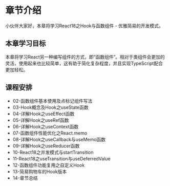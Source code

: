 # 章节介绍

小伙伴大家好，本章将学习React18之Hook与函数组件 - 优雅简易的开发模式。

## 本章学习目标

本章将学习React另一种编写组件的方式，即“函数组件”。相对于类组件会更加的灵活，使用起来也比较简单，这有助于简化复杂程度，并且实现TypeScript配合更加轻松。


## 课程安排

- 02-函数组件基本使用及点标记组件写法
- 03-Hook概念及Hook之useState函数
- 04-详解Hook之useEffect函数
- 05-详解Hook之useRef函数
- 06-详解Hook之useContext函数
- 07-函数组件性能优化之React.memo
- 08-详解Hook之useCallback与useMemo函数
- 09-详解Hook之useReducer函数
- 10-React18之并发模式与startTransition
- 11-React18之useTransition与useDeferredValue
- 12-函数组件功能复用之自定义Hook
- 13-简易购物车的Hook版本
- 14-章节总结
